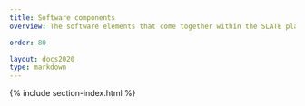 ```yaml
---
title: Software components
overview: The software elements that come together within the SLATE platform

order: 80

layout: docs2020
type: markdown
---
```


{% include section-index.html %}
